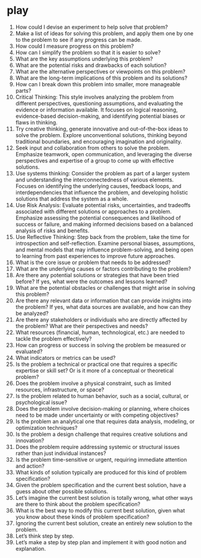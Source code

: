 # play
1. How could I devise an experiment to help solve that problem?
2. Make a list of ideas for solving this problem, and apply them one by one to the problem to see if any progress can be made.
3. How could I measure progress on this problem?
4. How can I simplify the problem so that it is easier to solve?
5. What are the key assumptions underlying this problem?
6. What are the potential risks and drawbacks of each solution?
7. What are the alternative perspectives or viewpoints on this problem?
8. What are the long-term implications of this problem and its solutions?
9. How can I break down this problem into smaller, more manageable parts?
10. Critical Thinking: This style involves analyzing the problem from different perspectives, questioning assumptions, and evaluating
the evidence or information available. It focuses on logical reasoning, evidence-based decision-making, and identifying
potential biases or flaws in thinking.
11. Try creative thinking, generate innovative and out-of-the-box ideas to solve the problem. Explore unconventional solutions,
thinking beyond traditional boundaries, and encouraging imagination and originality.
12. Seek input and collaboration from others to solve the problem. Emphasize teamwork, open communication, and leveraging the
diverse perspectives and expertise of a group to come up with effective solutions.
13. Use systems thinking: Consider the problem as part of a larger system and understanding the interconnectedness of various elements.
Focuses on identifying the underlying causes, feedback loops, and interdependencies that influence the problem, and developing holistic
solutions that address the system as a whole.
14. Use Risk Analysis: Evaluate potential risks, uncertainties, and tradeoffs associated with different solutions or approaches to a
problem. Emphasize assessing the potential consequences and likelihood of success or failure, and making informed decisions based
on a balanced analysis of risks and benefits.
15. Use Reflective Thinking: Step back from the problem, take the time for introspection and self-reflection. Examine personal biases,
assumptions, and mental models that may influence problem-solving, and being open to learning from past experiences to improve
future approaches.
16. What is the core issue or problem that needs to be addressed?
17. What are the underlying causes or factors contributing to the problem?
18. Are there any potential solutions or strategies that have been tried before? If yes, what were the outcomes and lessons learned?
19. What are the potential obstacles or challenges that might arise in solving this problem?
20. Are there any relevant data or information that can provide insights into the problem? If yes, what data sources are available,
and how can they be analyzed?
21. Are there any stakeholders or individuals who are directly affected by the problem? What are their perspectives and needs?
22. What resources (financial, human, technological, etc.) are needed to tackle the problem effectively?
23. How can progress or success in solving the problem be measured or evaluated?
24. What indicators or metrics can be used?
25. Is the problem a technical or practical one that requires a specific expertise or skill set? Or is it more of a conceptual or
theoretical problem?
26. Does the problem involve a physical constraint, such as limited resources, infrastructure, or space?
27. Is the problem related to human behavior, such as a social, cultural, or psychological issue?
28. Does the problem involve decision-making or planning, where choices need to be made under uncertainty or with competing
objectives?
29. Is the problem an analytical one that requires data analysis, modeling, or optimization techniques?
30. Is the problem a design challenge that requires creative solutions and innovation?
31. Does the problem require addressing systemic or structural issues rather than just individual instances?
32. Is the problem time-sensitive or urgent, requiring immediate attention and action?
33. What kinds of solution typically are produced for this kind of problem specification?
34. Given the problem specification and the current best solution, have a guess about other possible solutions.
35. Let’s imagine the current best solution is totally wrong, what other ways are there to think about the problem specification?
36. What is the best way to modify this current best solution, given what you know about these kinds of problem specification?
37. Ignoring the current best solution, create an entirely new solution to the problem.
38. Let’s think step by step.
39. Let’s make a step by step plan and implement it with good notion and explanation.
